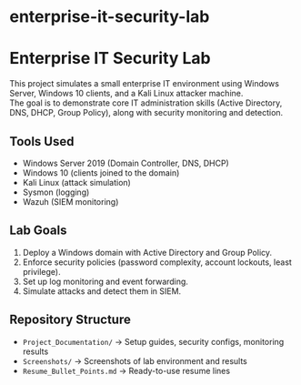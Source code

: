 # enterprise-it-security-lab
# Enterprise IT Security Lab

This project simulates a small enterprise IT environment using Windows Server, Windows 10 clients, and a Kali Linux attacker machine.  
The goal is to demonstrate core IT administration skills (Active Directory, DNS, DHCP, Group Policy), along with security monitoring and detection.

## Tools Used
- Windows Server 2019 (Domain Controller, DNS, DHCP)
- Windows 10 (clients joined to the domain)
- Kali Linux (attack simulation)
- Sysmon (logging)
- Wazuh (SIEM monitoring)

## Lab Goals
1. Deploy a Windows domain with Active Directory and Group Policy.
2. Enforce security policies (password complexity, account lockouts, least privilege).
3. Set up log monitoring and event forwarding.
4. Simulate attacks and detect them in SIEM.

## Repository Structure
- `Project_Documentation/` → Setup guides, security configs, monitoring results  
- `Screenshots/` → Screenshots of lab environment and results  
- `Resume_Bullet_Points.md` → Ready-to-use resume lines  
